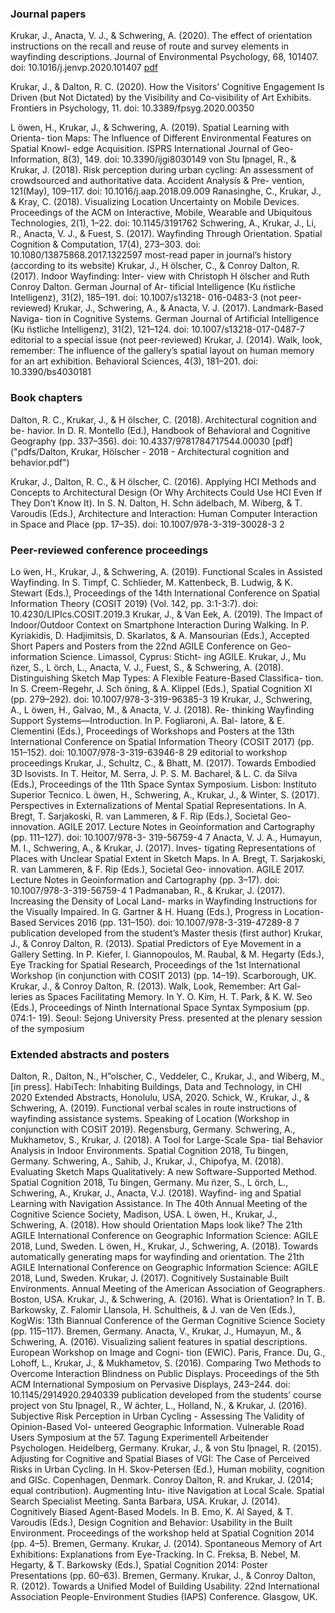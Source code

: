 ### Journal papers

Krukar, J., Anacta, V. J., & Schwering, A. (2020). The effect of orientation instructions on the recall and reuse of route and survey elements in wayfinding descriptions. Journal of Environmental Psychology, 68, 101407. doi: 10.1016/j.jenvp.2020.101407
[pdf]()

Krukar, J., & Dalton, R. C. (2020). How the Visitors’ Cognitive Engagement Is Driven (but Not Dictated) by the Visibility and Co-visibility of Art Exhibits. Frontiers in Psychology, 11. doi: 10.3389/fpsyg.2020.00350

L ̈owen, H., Krukar, J., & Schwering, A. (2019). Spatial Learning with Orienta- tion Maps: The Influence of Different Environmental Features on Spatial Knowl- edge Acquisition. ISPRS International Journal of Geo-Information, 8(3), 149. doi: 10.3390/ijgi8030149
von Stu ̈lpnagel, R., & Krukar, J. (2018). Risk perception during urban cycling: An assessment of crowdsourced and authoritative data. Accident Analysis & Pre- vention, 121(May), 109–117. doi: 10.1016/j.aap.2018.09.009
Ranasinghe, C., Krukar, J., & Kray, C. (2018). Visualizing Location Uncertainty on Mobile Devices. Proceedings of the ACM on Interactive, Mobile, Wearable and Ubiquitous Technologies, 2(1), 1–22. doi: 10.1145/3191762
Schwering, A., Krukar, J., Li, R., Anacta, V. J., & Fuest, S. (2017). Wayfinding Through Orientation. Spatial Cognition & Computation, 17(4), 273–303. doi: 10.1080/13875868.2017.1322597
most-read paper in journal’s history (according to its website)
Krukar, J., H ̈olscher, C., & Conroy Dalton, R. (2017). Indoor Wayfinding: Inter- view with Christoph H ̈olscher and Ruth Conroy Dalton. German Journal of Ar- tificial Intelligence (Ku ̈nstliche Intelligenz), 31(2), 185–191. doi: 10.1007/s13218- 016-0483-3
(not peer-reviewed)
Krukar, J., Schwering, A., & Anacta, V. J. (2017). Landmark-Based Naviga- tion in Cognitive Systems. German Journal of Artificial Intelligence (Ku ̈nstliche Intelligenz), 31(2), 121–124. doi: 10.1007/s13218-017-0487-7
editorial to a special issue (not peer-reviewed)
Krukar, J. (2014). Walk, look, remember: The influence of the gallery’s spatial layout on human memory for an art exhibition. Behavioral Sciences, 4(3), 181–201. doi: 10.3390/bs4030181

### Book chapters

Dalton, R. C., Krukar, J., & H ̈olscher, C. (2018). Architectural cognition and be- havior. In D. R. Montello (Ed.), Handbook of Behavioral and Cognitive Geography (pp. 337–356). doi: 10.4337/9781784717544.00030
[pdf]("pdfs/Dalton, Krukar, Hölscher - 2018 - Architectural cognition and behavior.pdf")

Krukar, J., Dalton, R. C., & H ̈olscher, C. (2016). Applying HCI Methods and Concepts to Architectural Design (Or Why Architects Could Use HCI Even If They Don’t Know It). In S. N. Dalton, H. Schn ̈adelbach, M. Wiberg, & T. Varoudis (Eds.), Architecture and Interaction: Human Computer Interaction in Space and Place (pp. 17–35). doi: 10.1007/978-3-319-30028-3 2

### Peer-reviewed conference proceedings

Lo ̈wen, H., Krukar, J., & Schwering, A. (2019). Functional Scales in Assisted Wayfinding. In S. Timpf, C. Schlieder, M. Kattenbeck, B. Ludwig, & K. Stewart (Eds.), Proceedings of the 14th International Conference on Spatial Information Theory (COSIT 2019) (Vol. 142, pp. 3:1-3:7). doi: 10.4230/LIPIcs.COSIT.2019.3
Krukar, J., & Van Eek, A. (2019). The Impact of Indoor/Outdoor Context on Smartphone Interaction During Walking. In P. Kyriakidis, D. Hadjimitsis, D. Skarlatos, & A. Mansourian (Eds.), Accepted Short Papers and Posters from the 22nd AGILE Conference on Geo-information Science. Limassol, Cyprus: Sticht- ing AGILE.
Krukar, J., Mu ̈nzer, S., L ̈orch, L., Anacta, V. J., Fuest, S., & Schwering, A. (2018). Distinguishing Sketch Map Types: A Flexible Feature-Based Classifica- tion. In S. Creem-Regehr, J. Sch ̈oning, & A. Klippel (Eds.), Spatial Cognition XI (pp. 279–292). doi: 10.1007/978-3-319-96385-3 19
Krukar, J., Schwering, A., L ̈owen, H., Galvao, M., & Anacta, V. J. (2018). Re- thinking Wayfinding Support Systems—Introduction. In P. Fogliaroni, A. Bal- latore, & E. Clementini (Eds.), Proceedings of Workshops and Posters at the 13th International Conference on Spatial Information Theory (COSIT 2017) (pp. 151–152). doi: 10.1007/978-3-319-63946-8 29
editorial to workshop proceedings
Krukar, J., Schultz, C., & Bhatt, M. (2017). Towards Embodied 3D Isovists. In T. Heitor, M. Serra, J. P. S. M. Bacharel, & L. C. da Silva (Eds.), Proceedings of the 11th Space Syntax Symposium. Lisbon: Instituto Superior Tecnico.
L ̈owen, H., Schwering, A., Krukar, J., & Winter, S. (2017). Perspectives in Externalizations of Mental Spatial Representations. In A. Bregt, T. Sarjakoski, R. van Lammeren, & F. Rip (Eds.), Societal Geo-innovation. AGILE 2017. Lecture Notes in Geoinformation and Cartography (pp. 111–127). doi: 10.1007/978-3- 319-56759-4 7
Anacta, V. J. A., Humayun, M. I., Schwering, A., & Krukar, J. (2017). Inves- tigating Representations of Places with Unclear Spatial Extent in Sketch Maps. In A. Bregt, T. Sarjakoski, R. van Lammeren, & F. Rip (Eds.), Societal Geo- innovation. AGILE 2017. Lecture Notes in Geoinformation and Cartography (pp. 3–17). doi: 10.1007/978-3-319-56759-4 1
Padmanaban, R., & Krukar, J. (2017). Increasing the Density of Local Land- marks in Wayfinding Instructions for the Visually Impaired. In G. Gartner & H. Huang (Eds.), Progress in Location-Based Services 2016 (pp. 131–150). doi: 10.1007/978-3-319-47289-8 7
publication developed from the student’s Master thesis (first author)
Krukar, J., & Conroy Dalton, R. (2013). Spatial Predictors of Eye Movement in a Gallery Setting. In P. Kiefer, I. Giannopoulos, M. Raubal, & M. Hegarty (Eds.), Eye Tracking for Spatial Research, Proceedings of the 1st International Workshop (in conjunction with COSIT 2013) (pp. 14–19). Scarborough, UK.
Krukar, J., & Conroy Dalton, R. (2013). Walk, Look, Remember: Art Gal- leries as Spaces Facilitating Memory. In Y. O. Kim, H. T. Park, & K. W. Seo (Eds.), Proceedings of Ninth International Space Syntax Symposium (pp. 074:1- 19). Seoul: Sejong University Press.
presented at the plenary session of the symposium

### Extended abstracts and posters

Dalton, R., Dalton, N., H”olscher, C., Veddeler, C., Krukar, J., and Wiberg, M., [in press]. HabiTech: Inhabiting Buildings, Data and Technology, in CHI 2020 Extended Abstracts, Honolulu, USA, 2020.
Schick, W., Krukar, J., & Schwering, A. (2019). Functional verbal scales in route instructions of wayfinding assistance systems. Speaking of Location (Workshop in conjunction with COSIT 2019). Regensburg, Germany.
Schwering, A., Mukhametov, S., Krukar, J. (2018). A Tool for Large-Scale Spa- tial Behavior Analysis in Indoor Environments. Spatial Cognition 2018, Tu ̈bingen, Germany.
Schwering, A., Sahib, J., Krukar, J., Chipofya, M. (2018). Evaluating Sketch Maps Qualitatively: A new Software-Supported Method. Spatial Cognition 2018, Tu ̈bingen, Germany.
Mu ̈nzer, S., L ̈orch, L., Schwering, A., Krukar, J., Anacta, V.J. (2018). Wayfind- ing and Spatial Learning with Navigation Assistance. In The 40th Annual Meeting of the Cognitive Science Society, Madison, USA.
L ̈owen, H., Krukar, J., Schwering, A. (2018). How should Orientation Maps look like? The 21th AGILE International Conference on Geographic Information Science: AGILE 2018, Lund, Sweden.
L ̈owen, H., Krukar, J., Schwering, A. (2018). Towards automatically generating maps for wayfinding and orientation. The 21th AGILE International Conference on Geographic Information Science: AGILE 2018, Lund, Sweden.
Krukar, J. (2017). Cognitively Sustainable Built Environments. Annual Meeting of the American Association of Geographers. Boston, USA.
Krukar, J., & Schwering, A. (2016). What is Orientation? In T. B. Barkowsky, Z. Falomir Llansola, H. Schultheis, & J. van de Ven (Eds.), KogWis: 13th Biannual Conference of the German Cognitive Science Society (pp. 115–117). Bremen, Germany.
Anacta, V., Krukar, J., Humayun, M., & Schwering, A. (2016). Visualizing salient features in spatial descriptions. European Workshop on Image and Cogni- tion (EWIC). Paris, France.
Du, G., Lohoff, L., Krukar, J., & Mukhametov, S. (2016). Comparing Two Methods to Overcome Interaction Blindness on Public Displays. Proceedings of the 5th ACM International Symposium on Pervasive Displays, 243–244. doi: 10.1145/2914920.2940339
publication developed from the students’ course project
von Stu ̈lpnagel, R., W ̈achter, L., Holland, N., & Krukar, J. (2016). Subjective Risk Perception in Urban Cycling - Assessing The Validity of Opinion-Based Vol- unteered Geographic Information. Vulnerable Road Users Symposium at the 57. Tagung Experimentell Arbeitender Psychologen. Heidelberg, Germany.
Krukar, J., & von Stu ̈lpnagel, R. (2015). Adjusting for Cognitive and Spatial Biases of VGI: The Case of Perceived Risks in Urban Cycling. In H. Skov-Petersen (Ed.), Human mobility, cognition and GISc. Copenhagen, Denmark.
Conroy Dalton, R. and Krukar, J. (2014; equal contribution). Augmenting Intu- itive Navigation at Local Scale. Spatial Search Specialist Meeting. Santa Barbara, USA.
Krukar, J. (2014). Cognitively Biased Agent-Based Models. In B. Emo, K. Al Sayed, & T. Varoudis (Eds.), Design Cognition and Behavior: Usability in the Built Environment. Proceedings of the workshop held at Spatial Cognition 2014 (pp. 4–5). Bremen, Germany.
Krukar, J. (2014). Spontaneous Memory of Art Exhibitions: Explanations from Eye-Tracking. In C. Freksa, B. Nebel, M. Hegarty, & T. Barkowsky (Eds.), Spatial Cognition 2014: Poster Presentations (pp. 60–63). Bremen, Germany.
Krukar, J., & Conroy Dalton, R. (2012). Towards a Unified Model of Building Usability. 22nd International Association People-Environment Studies (IAPS) Conference. Glasgow, UK.
